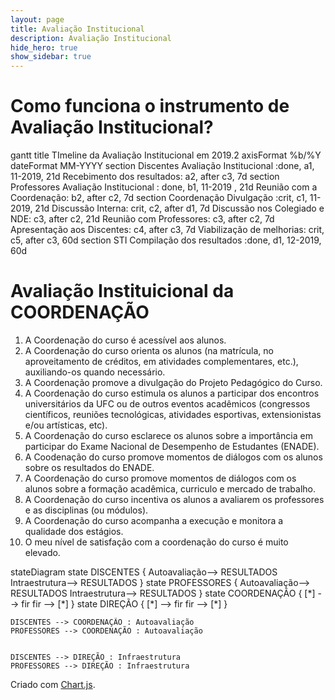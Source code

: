 ```yaml
---
layout: page
title: Avaliação Institucional
description: Avaliação Institucional
hide_hero: true
show_sidebar: true
---
```



<script src="https://cdn.jsdelivr.net/npm/mermaid@8.4.0/dist/mermaid.min.js"></script>
<script>mermaid.initialize({  startOnLoad:true,  theme: 'neutral' });</script>





<script src="https://cdnjs.cloudflare.com/ajax/libs/Chart.js/2.9.3/Chart.js"></script>
<script src="https://cdnjs.cloudflare.com/ajax/libs/Chart.js/2.9.3/Chart.min.js"></script>

# Como funciona o instrumento de Avaliação Institucional?

<div class="mermaid">
gantt
    title TImeline da Avaliação Institucional em 2019.2
    axisFormat  %b/%Y
    dateFormat  MM-YYYY
    section Discentes
       Avaliação Institucional   :done, a1,  11-2019, 21d
       Recebimento dos resultados: a2, after c3, 7d
    section Professores
        Avaliação Institucional       : done, b1, 11-2019  , 21d
        Reunião com a Coordenação: b2, after c2, 7d
    section Coordenação
        Divulgação         :crit, c1, 11-2019, 21d
        Discussão Interna: crit, c2, after d1, 7d
        Discussão nos Colegiado e NDE: c3, after c2, 21d
        Reunião com Professores: c3, after c2, 7d
        Apresentação aos Discentes: c4, after c3, 7d
        Viabilização de melhorias: crit, c5, after c3, 60d
    section STI
        Compilação dos resultados :done, d1, 12-2019, 60d
</div>

# Avaliação Instituicional da COORDENAÇÃO

1. A Coordenação do curso é acessível aos alunos.
1. A Coordenação do curso orienta os alunos (na matrícula, no aproveitamento de créditos, em atividades complementares, etc.), auxiliando-os quando necessário.
1. A Coordenação promove a divulgação do Projeto Pedagógico do Curso.
1. A Coordenação do curso estimula os alunos a participar dos encontros universitários da UFC ou de outros eventos acadêmicos (congressos científicos, reuniões tecnológicas, atividades esportivas, extensionistas e/ou artísticas, etc).
1. A Coordenação do curso esclarece os alunos sobre a importância em participar do Exame Nacional de Desempenho de Estudantes (ENADE).
1. A Coodenação do curso promove momentos de diálogos com os alunos sobre os resultados do ENADE.
1. A Coordenação do curso promove momentos de diálogos com os alunos sobre a formação acadêmica, curriculo e mercado de trabalho.
1. A Coordenação do curso incentiva os alunos a avaliarem os professores e as disciplinas (ou módulos).
1. A Coordenação do curso acompanha a execução e monitora a qualidade dos estágios.
1. O meu nível de satisfação com a coordenação do curso é muito elevado.



<div class="mermaid">
stateDiagram
state DISCENTES {
        Autoavaliação--> RESULTADOS
        Intraestrutura--> RESULTADOS
}
state PROFESSORES {
         Autoavaliação--> RESULTADOS
        Intraestrutura--> RESULTADOS
    }
state COORDENAÇÃO {
        [*] --> fir
        fir --> [*]
    }
state DIREÇÃO {
        [*] --> fir
        fir --> [*]
    }

    DISCENTES --> COORDENAÇÃO : Autoavaliação
    PROFESSORES --> COORDENAÇÃO : Autoavaliação


    DISCENTES --> DIREÇÃO : Infraestrutura
    PROFESSORES --> DIREÇÃO : Infraestrutura
</div>



<canvas id="myChart" width="400" height="250"></canvas>

Criado com [Chart.js](https://www.chartjs.org/).

<script>
var ctx = document.getElementById('myChart').getContext('2d');

var myLineChart = new Chart(ctx, {
    type: 'line',
    data: {
        labels: ['2015-1', '2015-2', '2016-1', '2016-2', '2017-1', '2017-2', '2018-1, '2018-2'],
        datasets: [{
            label: 'A Coordenação do curso é acessível aos alunos?',
            data: [96.43, 91.43, 93.02, 97.06, 0, 98.46, 0, 100.00],
            backgroundColor: window.chartColors.red,
  					borderColor: window.chartColors.red,
            borderWidth: 1
        }]
    },
    options: {
    				responsive: true,
    				title: {
    					display: true,
    					text: 'Chart.js Line Chart'
    				},
    				tooltips: {
    					mode: 'index',
    					intersect: false,
    				},
    				hover: {
    					mode: 'nearest',
    					intersect: true
    				},
    				scales: {
    					x: {
    						display: true,
    						scaleLabel: {
    							display: true,
    							labelString: 'Semestre'
    						}
    					},
    					y: {
    						display: true,
    						scaleLabel: {
    							display: true,
    							labelString: 'Value'
    						}
    					}
    				}
    			}
});

</script>
